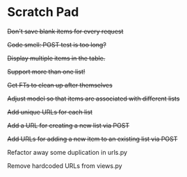# Scratch Pad

~~Don't save blank items for every request~~

~~Code smell:  POST test is too long?~~

~~Display multiple items in the table.~~

~~Support more than one list!~~

~~Get FTs to clean up after themselves~~

~~Adjust model so that items are associated with different lists~~

~~Add unique URLs for each list~~

~~Add a URL for creating a new list via POST~~

~~Add URLs for adding a new item to an existing list via POST~~

Refactor away some duplication in urls.py

Remove hardcoded URLs from views.py
